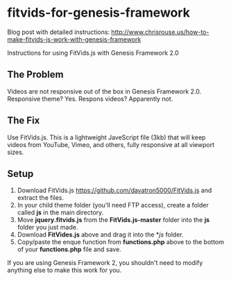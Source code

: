 fitvids-for-genesis-framework
=============================
Blog post with detailed instructions: http://www.chrisrouse.us/how-to-make-fitvids-js-work-with-genesis-framework

Instructions for using FitVids.js with Genesis Framework 2.0

## The Problem

Videos are not responsive out of the box in Genesis Framework 2.0. Responsive theme? Yes. Respons videos? Apparently not.


## The Fix

Use FitVids.js. This is a lightweight JaveScript file (3kb) that will keep videos from YouTube, Vimeo, and others, fully responsive at all viewport sizes.

## Setup

1. Download FitVids.js https://github.com/davatron5000/FitVids.js and extract the files.
2. In your child theme folder (you'll need FTP access), create a folder called **js** in the main directory.
3. Move **jquery.fitvids.js** from the **FitVids.js-master** folder into the **js** folder you just made.
4. Download **FitVides.js** above and drag it into the **js* folder.
5. Copy/paste the enque function from **functions.php** above to the bottom of your **functions.php** file and save.

If you are using Genesis Framework 2, you shouldn't need to modify anything else to make this work for you.
